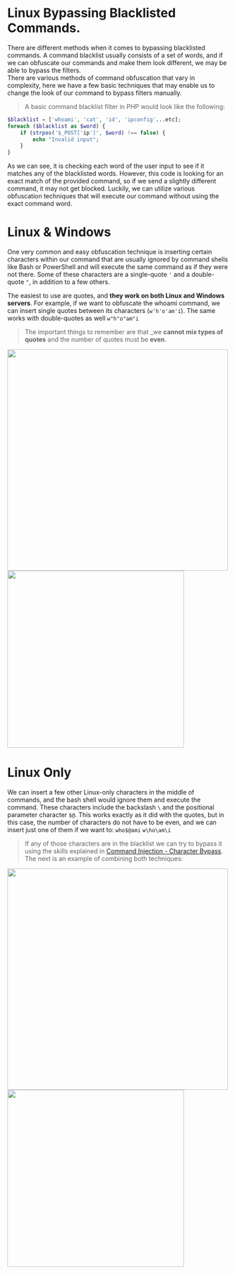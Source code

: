 # Linux Bypassing Blacklisted Commands.
There are different methods when it comes to bypassing blacklisted commands. A command blacklist usually consists of a set of words, and if we can obfuscate our commands and make them look different, we may be able to bypass the filters.<br />
There are various methods of command obfuscation that vary in complexity, here we have a few basic techniques that may enable us to change the look of our command to bypass filters manually.
<br />
> A basic command blacklist filter in PHP would look like the following:
```php
$blacklist = ['whoami', 'cat', 'id', 'ipconfig'...etc];
foreach ($blacklist as $word) {
    if (strpos('$_POST['ip']', $word) !== false) {
        echo "Invalid input";
    }
}
```
As we can see, it is checking each word of the user input to see if it matches any of the blacklisted words. However, this code is looking for an exact match of the provided command, so if we send a slightly different command, it may not get blocked. Luckily, we can utilize various obfuscation techniques that will execute our command without using the exact command word.




# Linux & Windows
One very common and easy obfuscation technique is inserting certain characters within our command that are usually ignored by command shells like Bash or PowerShell and will execute the same command as if they were not there. Some of these characters are a single-quote `'` and a double-quote `"`, in addition to a few others.

The easiest to use are quotes, and __they work on both Linux and Windows servers__. For example, if we want to obfuscate the whoami command, we can insert single quotes between its characters (`w'h'o'am'i`). The same works with double-quotes as well `w"h"o"am"i` 
> The important things to remember are that _we __cannot mix types of quotes__ and the number of quotes must be __even__.

<img src="https://github.com/alejandro-pentest/Hacking-Web/assets/161533623/fd4a3853-c429-4f02-9e6a-5d56d992a83b" width="500">
<img src="https://github.com/alejandro-pentest/Hacking-Web/assets/161533623/aae0aab9-4a1c-4c01-8e16-8246d1a9c7e4" width="400">




# Linux Only
We can insert a few other Linux-only characters in the middle of commands, and the bash shell would ignore them and execute the command. These characters include the backslash `\` and the positional parameter character `$@`. This works exactly as it did with the quotes, but in this case, the number of characters do not have to be even, and we can insert just one of them if we want to:
`who$@ami` `w\ho\am\i`
> If any of those characters are in the blacklist we can try to bypass it using the skills explained in [Command Injection - Character Bypass](https://github.com/alejandro-pentest/Hacking-Web/blob/main/OS%20Command%20Injection/Bypasses/Bypassing%20Blacklisted%20characters.md). The next is an example of combining both techniques:

<img src="https://github.com/alejandro-pentest/Hacking-Web/assets/161533623/2731f1c1-fe8d-41ac-9f4d-fe8c844da4fa" width="500">

<img src="https://github.com/alejandro-pentest/Hacking-Web/assets/161533623/74d1a5ea-8bf3-4bd6-99cb-b2fa2838b868" width="400">




